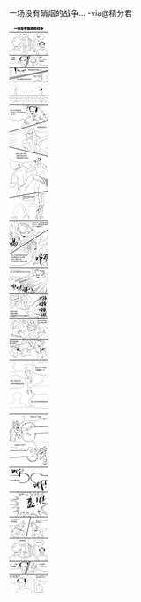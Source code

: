 
一场没有硝烟的战争... -via@精分君

![055a9db9d995440a8210eeceedeedcab.jpg](https://raw.githubusercontent.com/wxlzmt/cdn1/master/ext/qw/groups/30086/055a9db9d995440a8210eeceedeedcab.jpg)
